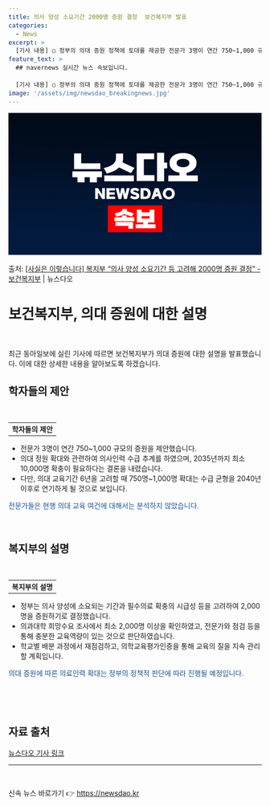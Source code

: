 ```yaml
---
title: 의사 양성 소요기간 2000명 증원 결정  보건복지부 발표
categories:
  - News
excerpt: >
  [기사 내용] ○ 정부의 의대 증원 정책에 토대를 제공한 전문가 3명이 연간 750~1,000 규모의 증언 …
feature_text: >
  ## navernews 실시간 뉴스 속보입니다.

  [기사 내용] ○ 정부의 의대 증원 정책에 토대를 제공한 전문가 3명이 연간 750~1,000 규모의 증언 …
image: '/assets/img/newsdao_breakingnews.jpg'
---
```


![뉴스다오 속보](/assets/img/newsdao_breakingnews.jpg)

<p>출처: <a href="https://newsdao.kr/3214" rel="dofollow">[사실은 이렇습니다] 복지부 “의사 양성 소요기간 등 고려해 2000명 증원 결정” - 보건복지부</a> | 뉴스다오</p>

<h1>보건복지부, 의대 증원에 대한 설명</h1>
<p data-ke-size="size16">&nbsp;</p>
<p data-ke-size="size16">최근 동아일보에 실린 기사에 따르면 보건복지부가 의대 증원에 대한 설명을 발표했습니다. 이에 대한 상세한 내용을 알아보도록 하겠습니다.</p>
<h2 data-ke-size="size26">학자들의 제안</h2>
<p>&nbsp;</p>
<div>
  <table>
    <tbody>
      <tr>
        <td style="text-align: center; height: 17px;"><b>학자들의 제안</b></td>
      </tr>
    </tbody>
  </table>
</div>
<ul>
  <li>전문가 3명이 연간 750~1,000 규모의 증원을 제안했습니다.</li>
  <li>의대 정원 확대와 관련하여 의사인력 수급 추계를 하였으며, 2035년까지 최소 10,000명 확충이 필요하다는 결론을 내렸습니다.</li>
  <li>다만, 의대 교육기간 6년을 고려할 때 750명~1,000명 확대는 수급 균형을 2040년 이후로 연기하게 될 것으로 보입니다.</li>
</ul>
<p><span style="color: #1a5490;">전문가들은 현행 의대 교육 여건에 대해서는 분석하지 않았습니다.</span></p>
<p>&nbsp;</p>
<h2 data-ke-size="size26">복지부의 설명</h2>
<p>&nbsp;</p>
<div>
  <table>
    <tbody>
      <tr>
        <td style="text-align: center; height: 17px;"><b>복지부의 설명</b></td>
      </tr>
    </tbody>
  </table>
</div>
<ul>
  <li>정부는 의사 양성에 소요되는 기간과 필수의료 확충의 시급성 등을 고려하여 2,000명을 증원하기로 결정했습니다.</li>
  <li>의과대학 희망수요 조사에서 최소 2,000명 이상을 확인하였고, 전문가와 점검 등을 통해 충분한 교육역량이 있는 것으로 판단하였습니다.</li>
  <li>학교별 배분 과정에서 재점검하고, 의학교육평가인증을 통해 교육의 질을 지속 관리할 계획입니다.</li>
</ul>
<p><span style="color: #1a5490;">의대 증원에 따른 의료인력 확대는 정부의 정책적 판단에 따라 진행될 예정입니다.</span></p>
<p>&nbsp;</p>
<p data-ke-size="size16">&nbsp;</p>
<h2 data-ke-size="size26">자료 출처</h2>
<p><a href="https://newsdao.kr/3214">뉴스다오 기사 링크</a></p>
<hr>
<p data-ke-size="size16">&nbsp;</p> 

신속 뉴스 바로가기 👉 <a href="https://newsdao.kr" rel="dofollow">https://newsdao.kr</a>



